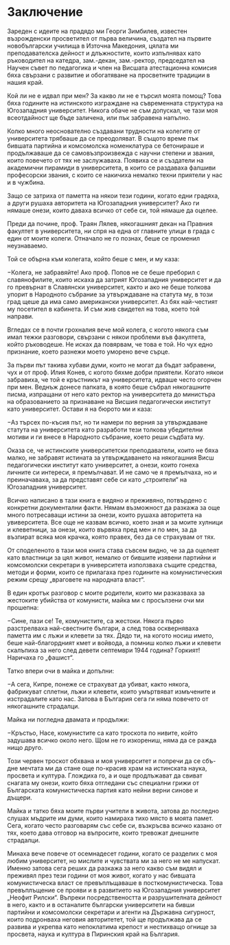 # Заключение

Зареден с идеите на прадядо ми Георги Зимбилев, известен възрожденски
просветител от първа величина, създател на първите новобългарски училища в
Източна Македония, цялата ми преподавателска дейност и длъжностите, които
изпълнявах като ръководител на катедра, зам.-декан, зам.-ректор, председател на
Научен съвет по педагогика и член на Висшата атестационна комисия бяха свързани
с развитие и обогатяване на просветните традиции в нашия край.

Кой ли не е идвал при мен? За какво ли не е търсил моята помощ? Това бяха
годините на истинското изграждане на съвременната структура на Югозападния
университет. Никога обаче не съм допускал, че тази моя всеотдайност ще бъде
заличена, или пък забравена напълно.

Колко много неоснователно създавани трудности на колегите от университета
трябваше да се преодоляват. В същото време пък бившата партийна и комсомолска
номенклатура се бетонираше и продължаваше да се самовъзпроизвежда с научни
степени и звания, които повечето от тях не заслужаваха. Появиха се и създатели
на академични пирамиди в университета, в които се раздаваха фалшиви професорски
звания, с които се накичиха немалко техни приятели у нас и в чужбина.

Защо се затриха от паметта на някои тези години, когато едни градяха, а други
рушаха авторитета на Югозападния университет? Ако ги нямаше онези, които даваха
всичко от себе си, той нямаше да оцелее.

Преди да почине, проф. Траян Лялев, някогашният декан на Правния факултет в
университета, ни спря на една от главните улици в града с един от моите колеги.
Отначало не го познах, беше се променил неузнаваемо.

Той се обърна към колегата, който беше с мен, и му каза:

&minus;Колега, не забравяйте! Ако проф. Попов не се беше преборил с славянофилите,
    които искаха да затрият Югозападния университет и да го превърнат в
    Славянски университет, както и ако не беше толкова упорит в Народното
    събрание за утвърждаване на статута му, в този град щеше да има само
    американски университет. Аз бях най-честият му посетител в кабинета. И съм
    жив свидетел на това, което той направи.

Вгледах се в почти грохналия вече мой колега, с когото някога съм имал тежки
разговори, свързани с някои проблеми във факултета, който ръководеше. Не исках
да повярвам, че това е той. Но чух едно признание, което разнежи моето уморено
вече сърце.

За първи път такива хубави думи, които не могат да бъдат забравени, чух и от
проф. Илия Конев, с когото бяхме добри приятели. Когато някои забравиха, че той
е кръстникът на университета, идваше често огорчен при мен. Веднъж донесе
папката, в която беше събрал някогашните писма, изпращани от него като ректор на
университета до министъра на образованието за признаване на Висшия педагогически
институт като университет. Остави я на бюрото ми и каза:

&minus;Аз търсех по-късия път, но ти намери по верния за утвърждаване статута на
    университета като разработи тези толкова убедителни мотиви и ги внесе в
    Народното събрание, което реши съдбата му.

Оказа се, че истинските университетски преподаватели, които не бяха малко, не
забравят истината за утвърждаването на някогашния Висш педагогически институт
като университет, а онези, които гонеха личните си интереси, я премълчават. И не
само че я премълчаха, но и преиначаваха, за да представят себе си като
„строители“ на Югозападния университет.

Всичко написано в тази книга е видяно и преживяно, потвърдено с конкретни
документални факти. Нямам възможност да разкажа за още много потресаващи истини
за онези, които рушаха авторитета на увиверситета. Все още не казвам всичко,
което зная и за моите хулници и клеветници, за онези, които вървяха пред мен и
по мен, за да възпират всяка моя крачка, която правех, без да се страхувам от
тях.

От споделеното в тази моя книга става съвсем видно, че за да оцелеят като
властници за цял живот, немалко от бившите изявени партийни и комсомолски
секретари в университета използваха същите средства, методи и форми, които се
прилагаха през годините на комунистическия режим срещу „враговете на народната
власт“.

В един кротък разговор с моите родители, които ми разказваха за жестоките
убийства от комунисти, майка ми с просълзени очи ми прошепна:

&minus;Сине, пази се! Те, комунистите, са жестоки. Някога първо разстрелваха
    най-свестните българи, а след това оскверняваха паметта им с лъжи и клевети
    за тях. Дядо ти, на когото носиш името, беше най-благордният кмет и войвода,
    а помниш колко лъжи и клевети скалъпиха за него след девети септември 1944
    година? Горкият! Наричаха го „фашист“.

Татко впери очи в майка и допълни:

&minus;А сега, Кипре, понеже се страхуват да убиват, както някога, фабрикуват
    сплетни, лъжи и клевети, които умъртвяват измъчените и изстрадалите като
    нас. Затова в България сега ги няма повечето от някогашните страдалци.

Майка ни погледна двамата и продължи:

&minus;Кръстьо, Насе, комунистите са като троскота по нивите, който задушава всичко
    около него. Щом не го изкорениш, няма да се ражда нищо друго.

Този червен троскот обхвана и моя университет и попречи да се сбъ-
дне мечтата ми да стане още по-красив храм на истинската наука, просвета и
култура. Глождиха го, а и още продлъжават да свиват снагата му онези, които бяха
отгледани със специални грижи от Българската комунистическа партия като нейни
верни синове и дъщери.

Майка и татко бяха моите първи учители в живота, затова до последно слушах
мъдрите им думи, които намираха тихо място в моята памет. Сега, когато често
разговарям със себе си, възкръсва всичко казано от тях, което дава отговор на
въпросите, които тревожат днешните страдалци.

Минаха вече повече от осемнадесет години, когато се разделих с моя любим
университет, но мислите и чувствата ми за него не ме напускат. Именно затова
сега реших да разкажа за него какво съм видял и преживял през тези години от моя
живот, когато у нас бившата комунистическа власт се превъплъщаваше в
посткомунистическа. Това превъплъщение се прояви и в развитието на Югозападния
университет „Неофит Рилски“. Въпреки посредствеността и разрушителната дейност в
него, както и в останалите български университети на бивши партийни и
комсомолски секретари и агенти на Държавна сигурност, които подронваха неговия
авторитетет, той ще продължава да се развива и укрепва като непоклатима крепост
и нестихващо огнище за просвета, наука и култура в Пиринския край на България.
